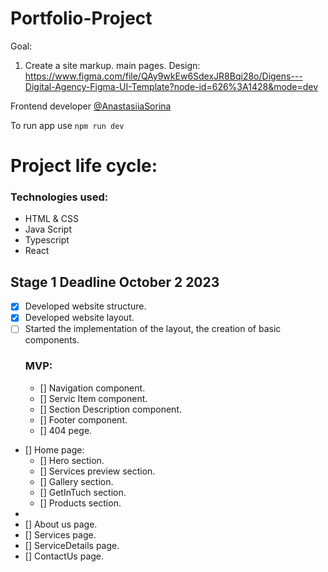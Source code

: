 # Portfolio-Project

Goal:

1. Create a site markup. main pages.
   Design: https://www.figma.com/file/QAy9wkEw6SdexJR8Bqi28o/Digens---Digital-Agency-Figma-UI-Template?node-id=626%3A1428&mode=dev

Frontend developer [@AnastasiiaSorina](https://github.com/AnastasiiaSorina)

To run app use
`npm run dev`

# Project life cycle:

### Technologies used:

- HTML & CSS
- Java Script
- Typescript
- React

## Stage 1 **Deadline October 2 2023**

- [x] Developed website structure.
- [x] Developed website layout.
- [ ] Started the implementation of the layout, the creation of basic components.
  ### MVP:
  - [] Navigation component.
  - [] Servic Item component.
  - [] Section Description component.
  - [] Footer component.
  - [] 404 pege.
  
- [] Home page:
    -  [] Hero section.
    -  [] Services preview section.
    -  [] Gallery section.
    -  [] GetInTuch section.
    -  [] Products section.
- 
- [] About us page.
- [] Services page.
- [] ServiceDetails page.
- [] ContactUs page.
